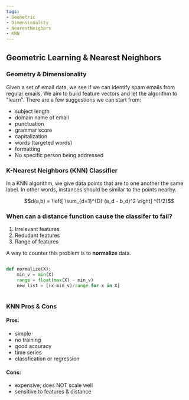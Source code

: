 ```yaml
---
tags:
- Geometric
- Dimensionality
- NearestNeigbors
- KNN
---
```

## Geometric Learning & Nearest Neighbors

### Geometry & Dimensionality

Given a set of email data, we see if we can identify spam emails from regular emails. We aim to build feature vectors and let the algorithm to "learn". There are a few suggestions we can start from:
- subject length
- domain name of email
- punctuation
- grammar score
- capitalization
- words (targeted words)
- formatting
- No specific person being addressed

### K-Nearest Neighbors (KNN) Classifier

In a KNN algorithm, we give data points that are to one another the same label. In other words, instances should be similar to the points nearby.

$$d(a,b) = \left[ \sum_{d=1}^{D} (a_d - b_d)^2 \right] ^{1/2}$$

### When can a distance function cause the classifer to fail?

1. Irrelevant features
2. Redudant features
3. Range of features

A way to counter this problem is to **normalize** data.

```python

def normalize(X):
	min_v = min(X)
	range = float(max(X) - min_v)
	new_list = [(x-min_v)/range for x in X]
	
```

### KNN Pros & Cons

#### Pros:
- simple
- no training
- good accuracy
- time series
- classfication or regression

#### Cons:
- expensive; does NOT scale well
- sensitive to features & distance
